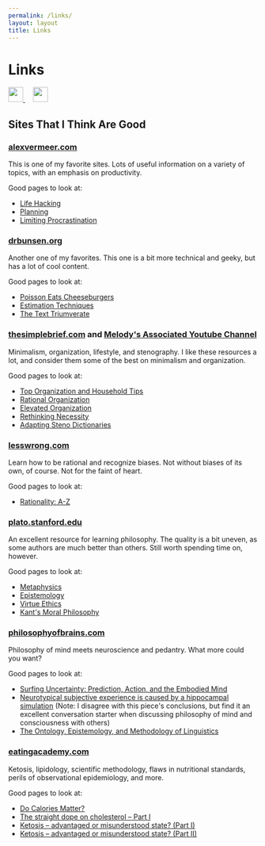 ```yaml
---
permalink: /links/
layout: layout
title: Links
---
```


<div class="center">

   <h1>Links</h1>

   <a href="https://github.com/StevenTammen/steventammen.github.io/edit/master/pages/links.md" target="_blank">
     <img src="https://steventammen.github.io/assets/images/GitHub.png" height="30" width="30">
   </a> &nbsp; &nbsp;

   <a href="http://prose.io/#StevenTammen/steventammen.github.io/edit/master/pages/links.md" target="_blank">
     <img src="https://steventammen.github.io/assets/images/Prose.png" height="30" width="30">
   </a>

</div>

## Sites That I Think Are Good

### [alexvermeer.com](https://alexvermeer.com/)

This is one of my favorite sites. Lots of useful information on a variety of topics, with an emphasis on productivity.

Good pages to look at:

- [Life Hacking](https://alexvermeer.com/life-hacking/)
- [Planning](https://alexvermeer.com/8760hours/)
- [Limiting Procrastination](https://alexvermeer.com/limit-procrastination/)

### [drbunsen.org](http://www.drbunsen.org/)

Another one of my favorites. This one is a bit more technical and geeky, but has a lot of cool content.

Good pages to look at:

- [Poisson Eats Cheeseburgers](http://www.drbunsen.org/poisson-eats-cheeseburgers/)
- [Estimation Techniques](http://www.drbunsen.org/snakes-on-a-plane/)
- [The Text Triumverate](http://www.drbunsen.org/the-text-triumvirate/)

### [thesimplebrief.com](http://www.thesimplebrief.com/) and [Melody's Associated Youtube Channel](https://www.youtube.com/channel/UCJDnq0lpZiWDhLLOyUOcwBg)

Minimalism, organization, lifestyle, and stenography. I like these resources a lot, and consider them some of the best on minimalism and organization.

Good pages to look at:

- [Top Organization and Household Tips](https://www.youtube.com/watch?v=gB-cAYxtXFg)
- [Rational Organization](http://www.thesimplebrief.com/introduction-to-organization/)
- [Elevated Organization](https://www.youtube.com/watch?v=eVqPvh81ZZY)
- [Rethinking Necessity](http://www.thesimplebrief.com/rethink2/)
- [Adapting Steno Dictionaries](http://www.thesimplebrief.com/how-to-make-marks-dictionary-work-for-you/)

### [lesswrong.com](http://lesswrong.com/)

Learn how to be rational and recognize biases. Not without biases of its own, of course. Not for the faint of heart.

Good pages to look at:

- [Rationality: A-Z](https://www.lesserwrong.com/rationality)

### [plato.stanford.edu](https://plato.stanford.edu/)

An excellent resource for learning philosophy. The quality is a bit uneven, as some authors are much better than others. Still worth spending time on, however.

Good pages to look at:

- [Metaphysics](https://plato.stanford.edu/entries/metaphysics/)
- [Epistemology](https://plato.stanford.edu/entries/epistemology/)
- [Virtue Ethics](https://plato.stanford.edu/entries/ethics-virtue/)
- [Kant's Moral Philosophy](https://plato.stanford.edu/entries/kant-moral/)

### [philosophyofbrains.com](http://philosophyofbrains.com/)

Philosophy of mind meets neuroscience and pedantry. What more could you want?

Good pages to look at:

- [Surfing Uncertainty: Prediction, Action, and the Embodied Mind](http://philosophyofbrains.com/2015/12/14/surfing-uncertainty-prediction-action-and-the-embodied-mind.aspx)
- [Neurotypical subjective experience is caused by a hippocampal simulation](http://philosophyofbrains.com/2017/05/01/neurotypical-subjective-experience-is-caused-by-a-hippocampal-simulation.aspx) (Note: I disagree with this piece's conclusions, but find it an excellent conversation starter when discussing philosophy of mind and consciousness with others)
- [The Ontology, Epistemology, and Methodology of Linguistics](http://philosophyofbrains.com/2017/12/01/1-ontology-epistemology-methodology-linguistics.aspx)

### [eatingacademy.com](http://eatingacademy.com/)

Ketosis, lipidology, scientific methodology, flaws in nutritional standards, perils of observational epidemiology, and more.

Good pages to look at:

- [Do Calories Matter?](http://eatingacademy.com/nutrition/do-calories-matter)
- [The straight dope on cholesterol – Part I](http://eatingacademy.com/nutrition/the-straight-dope-on-cholesterol-part-i)
- [Ketosis – advantaged or misunderstood state? (Part I)](http://eatingacademy.com/nutrition/ketosis-advantaged-or-misunderstood-state-part-i)
- [Ketosis – advantaged or misunderstood state? (Part II)](http://eatingacademy.com/nutrition/ketosis-advantaged-or-misunderstood-state-part-ii)

